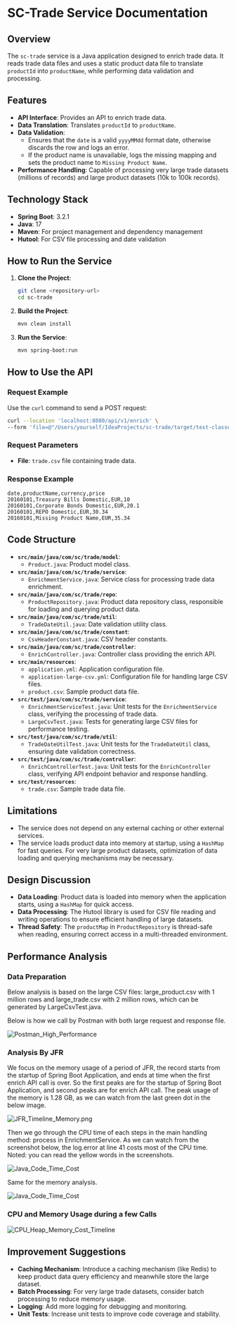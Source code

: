 # SC-Trade Service Documentation

## Overview
The `sc-trade` service is a Java application designed to enrich trade data. It reads trade data files and uses a static product data file to translate `productId` into `productName`, while performing data validation and processing.

## Features
- **API Interface**: Provides an API to enrich trade data.
- **Data Translation**: Translates `productId` to `productName`.
- **Data Validation**:
  - Ensures that the `date` is a valid `yyyyMMdd` format date, otherwise discards the row and logs an error.
  - If the product name is unavailable, logs the missing mapping and sets the product name to `Missing Product Name`.
- **Performance Handling**: Capable of processing very large trade datasets (millions of records) and large product datasets (10k to 100k records).

## Technology Stack
- **Spring Boot**: 3.2.1
- **Java**: 17
- **Maven**: For project management and dependency management
- **Hutool**: For CSV file processing and date validation

## How to Run the Service

1. **Clone the Project**:
   ```bash
   git clone <repository-url>
   cd sc-trade
   ```


2. **Build the Project**:
   ```bash
   mvn clean install
   ```


3. **Run the Service**:
   ```bash
   mvn spring-boot:run
   ```


## How to Use the API

### Request Example
Use the `curl` command to send a POST request:
```bash
curl --location 'localhost:8080/api/v1/enrich' \
--form 'file=@"/Users/yourself/IdeaProjects/sc-trade/target/test-classes/trade.csv"'
```


### Request Parameters
- **File**: `trade.csv` file containing trade data.

### Response Example
```csv
date,productName,currency,price
20160101,Treasury Bills Domestic,EUR,10
20160101,Corporate Bonds Domestic,EUR,20.1
20160101,REPO Domestic,EUR,30.34
20160101,Missing Product Name,EUR,35.34
```

## Code Structure

- **`src/main/java/com/sc/trade/model`**:
  - `Product.java`: Product model class.
- **`src/main/java/com/sc/trade/service`**:
  - `EnrichmentService.java`: Service class for processing trade data enrichment.
- **`src/main/java/com/sc/trade/repo`**:
  - `ProductRepository.java`: Product data repository class, responsible for loading and querying product data.
- **`src/main/java/com/sc/trade/util`**:
  - `TradeDateUtil.java`: Date validation utility class.
- **`src/main/java/com/sc/trade/constant`**:
  - `CsvHeaderConstant.java`: CSV header constants.
- **`src/main/java/com/sc/trade/controller`**:
  - `EnrichController.java`: Controller class providing the enrich API.
- **`src/main/resources`**:
  - `application.yml`: Application configuration file.
  - `application-large-csv.yml`: Configuration file for handling large CSV files.
  - `product.csv`: Sample product data file.
- **`src/test/java/com/sc/trade/service`**:
  - `EnrichmentServiceTest.java`: Unit tests for the `EnrichmentService` class, verifying the processing of trade data.
  - `LargeCsvTest.java`: Tests for generating large CSV files for performance testing.
- **`src/test/java/com/sc/trade/util`**:
  - `TradeDateUtilTest.java`: Unit tests for the `TradeDateUtil` class, ensuring date validation correctness.
- **`src/test/java/com/sc/trade/controller`**:
  - `EnrichControllerTest.java`: Unit tests for the `EnrichController` class, verifying API endpoint behavior and response handling.
- **`src/test/resources`**:
  - `trade.csv`: Sample trade data file.

## Limitations
- The service does not depend on any external caching or other external services.
- The service loads product data into memory at startup, using a `HashMap` for fast queries. For very large product datasets, optimization of data loading and querying mechanisms may be necessary.

## Design Discussion
- **Data Loading**: Product data is loaded into memory when the application starts, using a `HashMap` for quick access.
- **Data Processing**: The Hutool library is used for CSV file reading and writing operations to ensure efficient handling of large datasets.
- **Thread Safety**: The `productMap` in `ProductRepository` is thread-safe when reading, ensuring correct access in a multi-threaded environment.

## Performance Analysis

### Data Preparation

Below analysis is based on the large CSV files: large_product.csv with 1 million rows and large_trade.csv with 2 million rows, which can be generated by LargeCsvTest.java.

Below is how we call by Postman with both large request and response file.

![Postman_High_Performance](img/Postman_High_Performance.png)

### Analysis By JFR

We focus on the memory usage of a period of JFR, the record starts from the startup of Spring Boot Application, and ends at time when the first enrich API call is over. So the first peaks are for the startup of Spring Boot Application, and second peaks are for enrich API call. The peak usage of the memory is 1.28 GB, as we can watch from the last green dot in the below image.

![JFR_Timeline_Memory.png](img/JFR_Timeline_Memory.png)

Then we go through the CPU time of each steps in the main handling method: process in EnrichmentService. As we can watch from the screenshot below, the log.error at line 41 costs most of the CPU time. Noted: you can read the yellow words in the screenshots.

![Java_Code_Time_Cost](img/Java_Code_Time_Cost.png)

Same for the memory analysis.

![Java_Code_Time_Cost](img/Java_Code_Time_Cost.png)

### CPU and Memory Usage during a few Calls

![CPU_Heap_Memory_Cost_Timeline](img/CPU_Heap_Memory_Cost_Timeline.png)

## Improvement Suggestions

- **Caching Mechanism**: Introduce a caching mechanism (like Redis) to keep product data query efficiency and meanwhile store the large dataset.
- **Batch Processing**: For very large trade datasets, consider batch processing to reduce memory usage.
- **Logging**: Add more logging for debugging and monitoring.
- **Unit Tests**: Increase unit tests to improve code coverage and stability.
